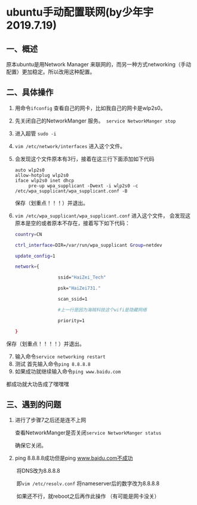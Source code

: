 # ubuntu手动配置联网(by少年宇2019.7.19)

## 一、概述

原本ubuntu是用Network Manager 来联网的，而另一种方式networking（手动配置）更加稳定。所以改用这种配置。

## 二、具体操作

1. 用命令`ifconfig` 查看自己的网卡，比如我自己的网卡是wlp2s0。 

2. 先关闭自己的NetworkManger 服务。` service NetworkManger stop` 

3. 进入超管 `sudo -i ` 

4. ` vim /etc/network/interfaces ` 进入这个文件。

5. 会发现这个文件原本有3行，接着在这三行下面添加如下代码

   ```
   auto wlp2s0
   allow-hotplug wlp2s0
   iface wlp2s0 inet dhcp
   		pre-up wpa_supplicant -Dwext -i wlp2s0 -c /etc/wpa_supplicant/wpa_supplicant.conf -B
   ```

   

   保存（划重点！！！）并退出。          

6. `vim /etc/wpa_supplicant/wpa_supplicant.conf` 进入这个文件， 会发现这原本是空的或者原本不存在，接着写下如下代码：

   ```bash
   country=CN
   
   ctrl_interface=DIR=/var/run/wpa_supplicant Group=netdev
   
   update_config=1
   
   network={
   
   ​				ssid="HaiZei_Tech"
   
   ​				psk="HaiZei731."
   
   ​				scan_ssid=1
   
   ​				#上一行是因为海贼科技这个wifi是隐藏网络
   
   ​				priority=1
   
   }
   ```

   

保存（划重点！！！！）并退出。

7. 输入命令`service networking restart`
8. 测试 首先输入命令`ping 8.8.8.8`
9. 如果成功就继续输入命令`ping www.baidu.com`

都成功就大功告成了嘿嘿嘿

## 三、遇到的问题

1. 进行了步骤7之后还是连不上网

   ​     查看NetworkManger是否关闭`service NetworkManger status`

   确保它关闭。

   

2. ping 8.8.8.8成功但是ping www.baidu.com不成功

   ​      将DNS改为8.8.8.8

   ​		即`vim /etc/resolv.conf` 将nameserver后的数字改为8.8.8.8

   ​	如果还不行，就reboot之后再作此操作 （有可能是网卡没关）